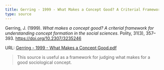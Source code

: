 ```yaml
---
title: Gerring - 1999 - What Makes a Concept Good? A Criterial Framework for Understanding Concept Formation in the Social Sciences
type: source
---
```


Gerring, J. (1999). *What makes a concept good? A criterial framework for understanding concept formation in the social sciences.* Polity, 31(3), 357–393. https://doi.org/10.2307/3235246

URL: [Gerring - 1999 - What Makes a Concept Good.pdf](./Gerring%20-%201999%20-%20What%20Makes%20a%20Concept%20Good.pdf)

> This source is useful as a framework for judging what makes for a good sociological concept.